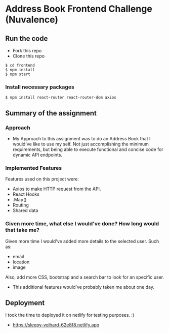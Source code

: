 # Address Book Frontend Challenge (Nuvalence)

## Run the code

- Fork this repo
- Clone this repo

```shell
$ cd frontend
$ npm install
$ npm start
```

### Install necessary packages

```shell
$ npm install react-router react-router-dom axios 
```


## Summary of the assignment
### Approach
- My Approach to this assignment was to do an Address Book that I would've like to use my self. Not just accomplishing the minimum requirements, but being able to execute functional and concise code for dynamic 
API endpoints.

### Implemented Features
Features used on this project were:
- Axios to make HTTP request from the API.
- React Hooks
- .Map()
- Routing
- Shared data

### Given more time, what else I would've done? How long would that take me?
Given more time I would've added more details to the selected user. Such as:
- email
- location
- image

Also, add more CSS, bootstrap and a search bar to look for an specific user. 
- This additional features would've probably taken me about one day. 

## Deployment
I took the time to deployed it on netlify for testing purposes. :)
- https://sleepy-volhard-62e8f8.netlify.app

